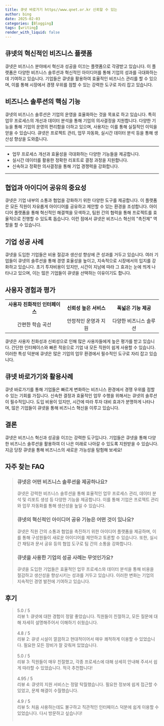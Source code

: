 ```yaml
---
title: 큐넷 바로가기 https//www.qnet.or.kr 신뢰할 수 있는
author: bing
date: 2025-02-03
categories: [Blogging]
tags: [writing]
render_with_liquid: false
---
```



<h2 id='큐넷의 혁신적인 비즈니스 플랫폼'>큐넷의 혁신적인 비즈니스 플랫폼</h2>

<p>큐넷은 비즈니스 분야에서 혁신과 성공을 이끄는 플랫폼으로 각광받고 있습니다. 이 플랫폼은 다양한 비즈니스 솔루션과 혁신적인 아이디어를 통해 기업의 성과를 극대화하는 데 기여하고 있습니다. 기업들은 큐넷을 활용하여 효율적인 비즈니스 관리를 할 수 있으며, 이를 통해 시장에서 경쟁 우위를 점할 수 있는 강력한 도구로 자리 잡고 있습니다.</p>

<h2 id='비즈니스 솔루션의 핵심 기능'>비즈니스 솔루션의 핵심 기능</h2>

<p>큐넷의 비즈니스 솔루션은 기업의 운영을 효율화하는 것을 목표로 하고 있습니다. 특히 업무 프로세스의 개선과 데이터 분석을 통해 기업의 의사결정을 지원합니다. 다양한 기능을 통해 기업의 운영의 편리함을 더하고 있으며, 사용자는 이를 통해 실질적인 이익을 얻을 수 있습니다. 큐넷은 프로젝트 관리, 업무 자동화, 실시간 데이터 분석 등을 통해 생산성 향상을 도와줍니다.</p>

<hr />

<ul>
    <li>업무 프로세스 개선과 효율성을 극대화하는 다양한 기능들을 제공합니다.</li>
    <li>실시간 데이터를 활용한 정확한 리포트로 결정 과정을 지원합니다.</li>
    <li>신속하고 정확한 의사결정을 통해 기업 경쟁력을 강화합니다.</li>
</ul>

<hr />

<h2 id='협업과 아이디어 공유의 중요성'>협업과 아이디어 공유의 중요성</h2>

<p>큐넷은 기업 내부의 소통과 협업을 강화하기 위한 다양한 도구를 제공합니다. 이 플랫폼은 모든 직원이 자유롭게 아이디어를 공유하고 제안할 수 있는 환경을 조성합니다. 아이디어 플랫폼을 통해 혁신적인 해결책을 모색하고, 팀원 간의 협력을 통해 프로젝트를 효율적으로 진행할 수 있도록 돕습니다. 이런 점에서 큐넷은 비즈니스 혁신의 "촉진제" 역할을 할 수 있습니다.</p>

<h2 id='기업 성공 사례'>기업 성공 사례</h2>

<p>큐넷을 도입한 기업들은 비용 절감과 생산성 향상에 큰 성과를 거두고 있습니다. 여러 기업들이 큐넷의 솔루션을 통해 경영 효율성을 높이고, 지속적으로 시장에서의 입지를 강화하고 있습니다. 초기 투자비용이 있지만, 시간이 지남에 따라 그 효과는 눈에 띄게 나타나고 있으며, 이는 많은 기업들이 큐넷을 선택하는 이유이기도 합니다.</p>

<h2 id='사용자 경험과 평가'>사용자 경험과 평가</h2>

<table>
    <tr>
        <td style="text-align: center; height: 17px;"><b>사용자 친화적인 인터페이스</b></td>
        <td style="text-align: center; height: 17px;"><b>신뢰성 높은 서비스</b></td>
        <td style="text-align: center; height: 17px;"><b>폭넓은 기능 제공</b></td>
    </tr>
    <tr>
        <td style="text-align: center; height: 17px;">간편한 학습 곡선</td>
        <td style="text-align: center; height: 17px;">안정적인 운영과 지원</td>
        <td style="text-align: center; height: 17px;">다양한 비즈니스 솔루션</td>
    </tr>
</table>

<p>큐넷은 사용자 친화성과 신뢰성으로 인해 많은 사용자들에게 높은 평가를 받고 있습니다. 간단한 인터페이스와 빠른 적응으로 기업 내 모든 직원이 쉽게 사용할 수 있습니다. 이러한 특성 덕분에 큐넷은 많은 기업의 업무 환경에서 필수적인 도구로 자리 잡고 있습니다.</p>

<h2 id='큐넷 바로가기와 활용사례'>큐넷 바로가기와 활용사례</h2>

<p>큐넷 바로가기를 통해 기업들은 빠르게 변화하는 비즈니스 환경에서 경쟁 우위를 점할 수 있는 기회를 가집니다. 신속한 결정과 효율적인 업무 수행을 위해서는 큐넷의 솔루션이 필수적입니다. 도입 비용이 있지만, 시간에 따라 투자 대비 효과가 분명하게 나타나며, 많은 기업들이 큐넷을 통해 비즈니스 혁신을 이루고 있습니다.</p>

<h2 id='결론'>결론</h2>

<p>큐넷은 비즈니스 혁신과 성공을 이끄는 강력한 도구입니다. 기업들은 큐넷을 통해 다양한 비즈니스 솔루션을 활용하여 더 나은 미래로 나아갈 수 있도록 지원받을 수 있습니다. 지금 당장 큐넷을 통해 비즈니스의 새로운 가능성을 탐험해 보세요!</p>


<h2 id='자주_찾는_FAQ'>자주 찾는 FAQ</h2>
<div itemscope="" itemtype="https://schema.org/FAQPage"> 
<blockquote> 
<div itemscope="" itemprop="mainEntity" itemtype="https://schema.org/Question"> 
<h3 itemprop="name">큐넷은 어떤 비즈니스 솔루션을 제공하나요?</h3> 
<div itemscope="" itemprop="acceptedAnswer" itemtype="https://schema.org/Answer"> 
<span itemprop="text"> 
<p>큐넷은 강력한 비즈니스 솔루션을 통해 효율적인 업무 프로세스 관리, 데이터 분석 및 리포트 생성 등 다양한 기능을 제공합니다. 이를 통해 기업은 프로젝트 관리와 업무 자동화를 통해 생산성을 높일 수 있습니다.</p> 
</span> 
</div> 
</div> 
<div itemscope="" itemprop="mainEntity" itemtype="https://schema.org/Question"> 
<h3 itemprop="name">큐넷의 혁신적인 아이디어 공유 기능은 어떤 것이 있나요?</h3> 
<div itemscope="" itemprop="acceptedAnswer" itemtype="https://schema.org/Answer"> 
<span itemprop="text"> 
<p>큐넷은 직원 간의 소통과 협업을 촉진하기 위한 아이디어 플랫폼을 제공하며, 이를 통해 구성원들이 새로운 아이디어를 제안하고 토론할 수 있습니다. 또한, 실시간 채팅과 문서 공유 등의 협업 도구로 팀 간의 소통을 강화합니다.</p> 
</span> 
</div> 
</div> 
<div itemscope="" itemprop="mainEntity" itemtype="https://schema.org/Question"> 
<h3 itemprop="name">큐넷을 사용한 기업의 성공 사례는 무엇인가요?</h3> 
<div itemscope="" itemprop="acceptedAnswer" itemtype="https://schema.org/Answer"> 
<span itemprop="text"> 
<p>큐넷을 도입한 기업들은 효율적인 업무 프로세스와 데이터 분석을 통해 비용을 절감하고 생산성을 향상시키는 성과를 거두고 있습니다. 이러한 변화는 기업의 지속적인 경영 발전에 기여하고 있습니다.</p> 
</span> 
</div> 
</div> 
</blockquote> 
</div>
<h2 id='후기'>후기</h2>
<div itemscope itemtype="https://schema.org/Product">
  <blockquote>
  <div itemprop="review" itemscope itemtype="https://schema.org/Review">
      <div itemprop="reviewRating" itemscope itemtype="https://schema.org/Rating"> <span itemprop="ratingValue">5.0</span> / <span itemprop="bestRating">5</span> </div>
      <span itemprop="reviewBody">리뷰 1: 큐넷에 대한 경험이 정말 좋았습니다. 직원들이 친절하고, 모든 질문에 대해 자세히 설명해주어서 이해하기 쉬웠습니다.</span>
  </div>
  <br>
  <div itemprop="review" itemscope itemtype="https://schema.org/Review">
      <div itemprop="reviewRating" itemscope itemtype="https://schema.org/Rating"> <span itemprop="ratingValue">4.8</span> / <span itemprop="bestRating">5</span> </div>
      <span itemprop="reviewBody">리뷰 2: 큐넷 시설이 깔끔하고 현대적이어서 매우 쾌적하게 이용할 수 있었습니다. 필요한 모든 장비가 잘 갖춰져 있었습니다.</span>
  </div>
  <br>
  <div itemprop="review" itemscope itemtype="https://schema.org/Review">
      <div itemprop="reviewRating" itemscope itemtype="https://schema.org/Rating"> <span itemprop="ratingValue">5.0</span> / <span itemprop="bestRating">5</span> </div>
      <span itemprop="reviewBody">리뷰 3: 직원들이 매우 친절했고, 각종 프로세스에 대해 상세히 안내해 주셔서 쉽게 따라할 수 있었습니다. 적극 추천합니다!</span>
  </div>
  <br>
  <div itemprop="review" itemscope itemtype="https://schema.org/Review">
      <div itemprop="reviewRating" itemscope itemtype="https://schema.org/Rating"> <span itemprop="ratingValue">4.95</span> / <span itemprop="bestRating">5</span> </div>
      <span itemprop="reviewBody">리뷰 4: 큐넷의 지원 서비스는 정말 탁월했습니다. 필요한 정보에 쉽게 접근할 수 있었고, 문제 해결이 수월했습니다.</span>
  </div>
  <br>
  <div itemprop="review" itemscope itemtype="https://schema.org/Review">
      <div itemprop="reviewRating" itemscope itemtype="https://schema.org/Rating"> <span itemprop="ratingValue">4.9</span> / <span itemprop="bestRating">5</span> </div>
      <span itemprop="reviewBody">리뷰 5: 처음 사용하는데도 불구하고 직관적인 인터페이스 덕분에 쉽게 이용할 수 있었습니다. 다시 방문하고 싶습니다!</span>
  </div>
  <br>
  </blockquote>
</div>
